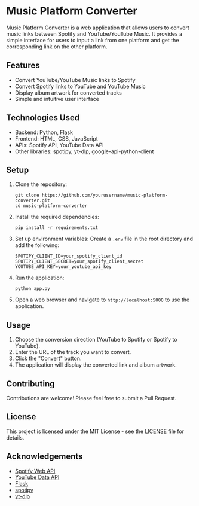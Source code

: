 # Music Platform Converter

Music Platform Converter is a web application that allows users to convert music links between Spotify and YouTube/YouTube Music. It provides a simple interface for users to input a link from one platform and get the corresponding link on the other platform.

## Features

- Convert YouTube/YouTube Music links to Spotify
- Convert Spotify links to YouTube and YouTube Music
- Display album artwork for converted tracks
- Simple and intuitive user interface

## Technologies Used

- Backend: Python, Flask
- Frontend: HTML, CSS, JavaScript
- APIs: Spotify API, YouTube Data API
- Other libraries: spotipy, yt-dlp, google-api-python-client

## Setup

1. Clone the repository:

   ```
   git clone https://github.com/yourusername/music-platform-converter.git
   cd music-platform-converter
   ```

2. Install the required dependencies:

   ```
   pip install -r requirements.txt
   ```

3. Set up environment variables:
   Create a `.env` file in the root directory and add the following:

   ```
   SPOTIPY_CLIENT_ID=your_spotify_client_id
   SPOTIPY_CLIENT_SECRET=your_spotify_client_secret
   YOUTUBE_API_KEY=your_youtube_api_key
   ```

4. Run the application:

   ```
   python app.py
   ```

5. Open a web browser and navigate to `http://localhost:5000` to use the application.

## Usage

1. Choose the conversion direction (YouTube to Spotify or Spotify to YouTube).
2. Enter the URL of the track you want to convert.
3. Click the "Convert" button.
4. The application will display the converted link and album artwork.

## Contributing

Contributions are welcome! Please feel free to submit a Pull Request.

## License

This project is licensed under the MIT License - see the [LICENSE](LICENSE) file for details.

## Acknowledgements

- [Spotify Web API](https://developer.spotify.com/documentation/web-api/)
- [YouTube Data API](https://developers.google.com/youtube/v3)
- [Flask](https://flask.palletsprojects.com/)
- [spotipy](https://spotipy.readthedocs.io/)
- [yt-dlp](https://github.com/yt-dlp/yt-dlp)
